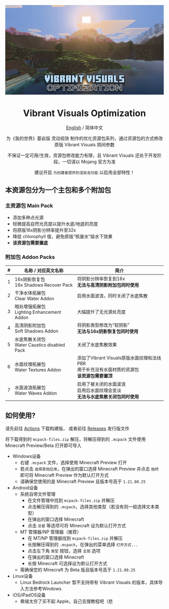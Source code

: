 ![Vibrant Visuals Optimization](/Main%20Pack/Sample%20image.png)
<div align=center>

# Vibrant Visuals Optimization

[English](./README.md) / 简体中文

为《我的世界》基岩版 灵动视效 制作的优化资源包系列，通过资源包的方式修改原版 Vibrant Visuals 阴间参数

不保证一定可用/生效，资源包修改能力有限，且 Vibrant Visuals 还处于开发阶段，一切请以 Mojang 官方为准

建议开启 `为创建者提供的渲染龙功能` 以启用全部特性！

</div>

## 本资源包分为一个主包和多个附加包

### 主资源包 Main Pack
- 添加多种点光源
- 轻微提高自然光亮度以提升水底/地底的亮度
- 将原版16x阴影分辨率提升至32x
- 降低 chlorophyll 值，避免原版“核废水”级水下效果
- **该资源包需要置底**
### 附加包 Addon Packs
|#|名称 / 对应英文名称|简介|
|-|-|-|
1|16x阴影恢复包<br>16x Shadows Recover Pack|将阴影分辨率恢复到16x<br>**无法与高清阴影附加包同时使用**|
2|干净水体拓展包<br>Clear Water Addon|启用水面波浪，同时关闭了水底焦散|
3|暗处增强拓展包<br>Lighting Enhancement Addon|大幅提升了无光源处亮度|
4|高清阴影附加包<br>Soft Shadows Addon|将阴影类型修改为“软阴影”<br>**无法与16x阴影恢复包同时使用**|
5|水底焦散关闭包<br>Water Caustics disabled Pack|关闭了水底焦散效果|
6|水面纹理拓展包<br>Water Textures Addon|添加了Vibrant Visuals原版水面纹理和法线PBR<br>用于补充没有水面材质的资源包<br>**该资源包需要置顶**|
7|水面波浪拓展包<br>Water Waves Addon|启用了被关闭的水面波浪<br>启用后水面纹理会变淡<br>**无法与水底焦散关闭包同时使用**|

## 如何使用?
请先前往 [Actions](https://github.com/MiaowCham/Vibrant-Visuals-Optimization/Actions) 下载构建版，
或者前往 [Releases](https://github.com/MiaowCham/Vibrant-Visuals-Optimization/releases) 发行版文件

将下载得到的 `mcpack-files.zip` 解压，将解压得到的 `.mcpack` 文件使用 Minecraft Preview/Beta 打开即可导入<br>
- Windows设备 
    - 右键 `.mcpack` 文件，选择使用 Minecraft Preview 打开
    - 若点击 `选择其他应用`，在弹出的窗口选择 Minecraft Preview 并点击 `始终` 即可将 Minecraft Preview 作为默认打开方式
    - 请确保您使用的是 Minecraft Preview 且版本号高于 `1.21.80.25`
- Android设备 
    - 系统自带文件管理
      - 在文件管理中找到 `mcpack-files.zip` 并解压
      - 点击解压得到的 `.mcpack`，选择其他类型（若没有则一般选择文本类型）
      - 在弹出的窗口选择 Minecraft
      - 点击 `总是` 等选项可将 Minecraft 设为默认打开方式
    - MT 管理器/NP 管理器（推荐）
      - 在 MT/NP 管理器找到 `mcpack-files.zip` 并解压
      - 长按解压得到的 `.mcpack`，在弹出的菜单选择 `打开方式...`
      - 点击左下角 `类型` 按钮，选择 `全部` 选项
      - 在弹出的窗口选择 Minecraft
      - 长按 Minecraft 可选择设为默认打开方式
    - 需确保您的 Minecraft 为 Beta 版且版本号高于 `1.21.80.25`
- Linux设备
    - Linux Bedrock Launcher 暂不支持带有 Vibrant Visuals 的版本，具体导入方法参考Windows
- iOS/iPadOS设备
    - 煮啵太穷了买不起 Apple，自己去搜教程吧（悲
